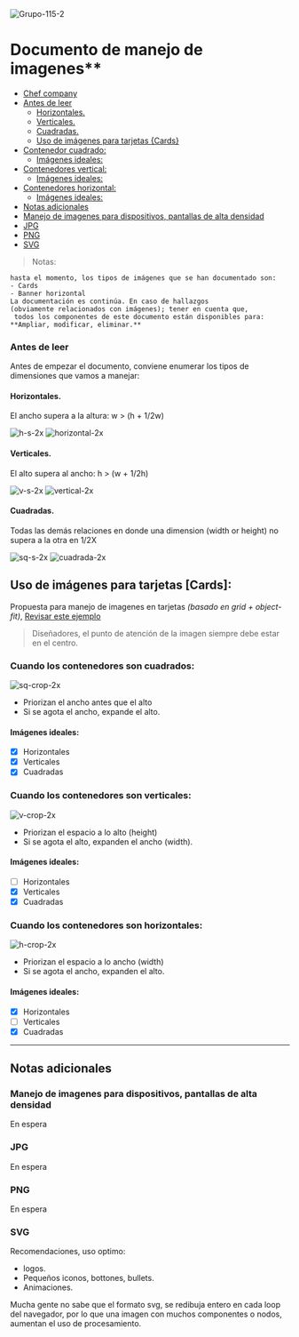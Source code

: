 <img src="https://i.ibb.co/j3q7B0n/Grupo-115-2.png" alt="Grupo-115-2" border="0">

# Documento de manejo de imagenes**

- [Chef company](#chef-company)
- [Antes de leer](#antes-de-leer)
    - [Horizontales.](#horizontales)
    - [Verticales.](#verticales)
    - [Cuadradas.](#cuadradas)
    - [Uso de imágenes para tarjetas {Cards}](#uso-de-imágenes-para-tarjetas-cards)
- [Contenedor cuadrado:](#cuando-los-contenedores-son-cuadrados)
    - [Imágenes ideales:](#imágenes-ideales)
- [Contenedores vertical:](#cuando-los-contenedores-son-verticales)
    - [Imágenes ideales:](#imágenes-ideales-1)
- [Contenedores horizontal:](#cuando-los-contenedores-son-horizontales)
    - [Imágenes ideales:](#imágenes-ideales-2)
- [Notas adicionales](#notas-adicionales)
- [Manejo de imagenes para dispositivos, pantallas de alta densidad](#manejo-de-imagenes-para-dispositivos-pantallas-de-alta-densidad)
- [JPG](#jpg)
- [PNG](#png)
- [SVG](#svg)


> Notas:
> 
	hasta el momento, los tipos de imágenes que se han documentado son:
	- Cards
	- Banner horizontal
	La documentación es continúa. En caso de hallazgos 
	(obviamente relacionados con imágenes); tener en cuenta que,
	 todos los componentes de este documento están disponibles para: 
	**Ampliar, modificar, eliminar.**

### Antes de leer
Antes de empezar el documento, conviene enumerar los tipos de dimensiones que vamos a manejar:

#### Horizontales.
El ancho supera a la altura: w > (h + 1/2w)

<img src="https://i.ibb.co/RP1WFJH/h-s-2x.png" alt="h-s-2x" border="0">
<img src="https://i.ibb.co/87nFtbX/horizontal-2x.png" alt="horizontal-2x" border="0">


#### Verticales.
El alto supera al ancho: h > (w + 1/2h)

<img src="https://i.ibb.co/NyGmtzM/v-s-2x.png" alt="v-s-2x" border="0">
<img src="https://i.ibb.co/4JtN26X/vertical-2x.png" alt="vertical-2x" border="0">

#### Cuadradas.
Todas las demás relaciones en donde una dimension (width or height) no supera a la otra en 1/2X

<img src="https://i.ibb.co/TPH2HD1/sq-s-2x.png" alt="sq-s-2x" border="0">
<img src="https://i.ibb.co/85tmr4R/cuadrada-2x.png" alt="cuadrada-2x" border="0">

## Uso de imágenes para tarjetas [Cards]:
Propuesta para manejo de imagenes en tarjetas *(basado en grid + object-fit)*, [Revisar este ejemplo](https://codepen.io/sanchez-dev/pen/GRRajqQ)
> Diseñadores, el punto de atención de la imagen siempre debe estar en el centro.

### Cuando los contenedores son cuadrados:
<img src="https://i.ibb.co/hdFmw9d/sq-crop-2x.png" alt="sq-crop-2x" border="0">

- Priorizan el ancho antes que el alto
- Si se agota el ancho, expande el alto.

#### Imágenes ideales:
- [x] Horizontales
- [x] Verticales
- [x] Cuadradas

### Cuando los contenedores son verticales:
<img src="https://i.ibb.co/FKfdTk3/v-crop-2x.png" alt="v-crop-2x" border="0">

- Priorizan el espacio a lo alto (height)
- Si se agota el alto, expanden el ancho (width).

#### Imágenes ideales:
- [ ] Horizontales
- [x] Verticales
- [x] Cuadradas

### Cuando los contenedores son horizontales:
<img src="https://i.ibb.co/Kw4WgCt/h-crop-2x.png" alt="h-crop-2x" border="0">

- Priorizan el espacio a lo ancho (width)
- Si se agota el ancho, expanden el alto.

#### Imágenes ideales:
- [x] Horizontales
- [ ] Verticales
- [x] Cuadradas

---

## Notas adicionales
### Manejo de imagenes para dispositivos, pantallas de alta densidad
En espera

### JPG
En espera

### PNG
En espera

### SVG 
Recomendaciones, uso optimo:

- logos.
- Pequeños iconos, bottones, bullets.
- Animaciones.

Mucha gente no sabe que el formato svg, se redibuja entero en cada loop del navegador, por lo que una imagen con muchos componentes o nodos, aumentan el uso de procesamiento. 
	